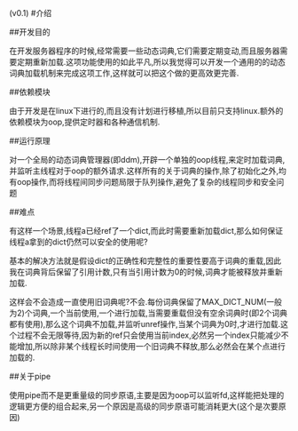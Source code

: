 (v0.1) 
#介绍

##开发目的

在开发服务器程序的时候,经常需要一些动态词典,它们需要定期变动,而且服务器需要定期重新加载.这项功能使用的如此平凡,所以我觉得可以开发一个通用的的动态词典加载机制来完成这项工作,这样就可以把这个做的更高效更完善.

##依赖模块

由于开发是在linux下进行的,而且没有计划进行移植,所以目前只支持linux.额外的依赖模块为oop,提供定时器和各种通信机制.

##运行原理

对一个全局的动态词典管理器(即ddm),开辟一个单独的oop线程,来定时加载词典,并监听主线程对于oop的额外请求.这样所有的关于词典的操作,除了初始化之外,均有oop操作,而将线程间同步问题局限于队列操作,避免了复杂的线程同步和安全问题

##难点

有这样一个场景,线程a已经ref了一个dict,而此时需要重新加载dict,那么如何保证线程a拿到的dict仍然可以安全的使用呢?

基本的解决方法就是假设dict的正确性和完整性的重要性要高于词典的重载,因此我在词典背后保留了引用计数,只有当引用计数为0的时候,词典才能被释放并重新加载.

这样会不会造成一直使用旧词典呢?不会.每份词典保留了MAX\_DICT\_NUM(一般为2)个词典,一个当前使用,一个进行加载,当需要重载但没有空余词典时(即2个词典都有使用),那么这个词典不加载,并监听unref操作,当某个词典为0时,才进行加载.这个过程不会无限等待,因为新的ref只会使用当前index,必然另一个index只能减少不能增加,所以除非某个线程长时间使用一个旧词典不释放,那么必然会在某个点进行加载的.

##关于pipe

使用pipe而不是更重量级的同步原语,主要是因为oop可以监听fd,这样能把处理的逻辑更方便的组合起来,另一个原因是高级的同步原语可能消耗更大(这个是次要原因)
